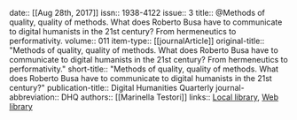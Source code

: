 date:: [[Aug 28th, 2017]]
issn:: 1938-4122
issue:: 3
title:: @Methods of quality, quality of methods. What does Roberto Busa have to communicate to digital humanists in the 21st century? From hermeneutics to performativity.
volume:: 011
item-type:: [[journalArticle]]
original-title:: "Methods of quality, quality of methods. What does Roberto Busa have to communicate to digital humanists in the 21st century? From hermeneutics to performativity."
short-title:: "Methods of quality, quality of methods. What does Roberto Busa have to communicate to digital humanists in the 21st century?"
publication-title:: Digital Humanities Quarterly
journal-abbreviation:: DHQ
authors:: [[Marinella Testori]]
links:: [Local library](zotero://select/groups/2386895/items/77RTZQ9Z), [Web library](https://www.zotero.org/groups/2386895/items/77RTZQ9Z)
